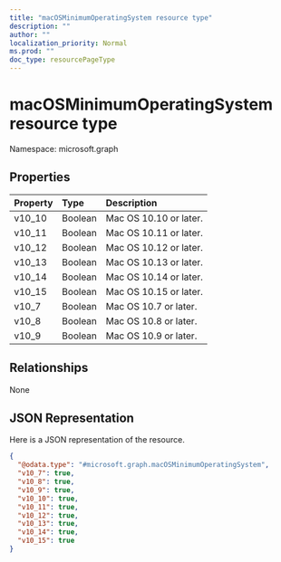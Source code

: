 ```yaml
---
title: "macOSMinimumOperatingSystem resource type"
description: ""
author: ""
localization_priority: Normal
ms.prod: ""
doc_type: resourcePageType
---
```


# macOSMinimumOperatingSystem resource type


Namespace: microsoft.graph



## Properties
|Property|Type|Description|
|:---|:---|:---|
|v10_10|Boolean|Mac OS 10.10 or later.|
|v10_11|Boolean|Mac OS 10.11 or later.|
|v10_12|Boolean|Mac OS 10.12 or later.|
|v10_13|Boolean|Mac OS 10.13 or later.|
|v10_14|Boolean|Mac OS 10.14 or later.|
|v10_15|Boolean|Mac OS 10.15 or later.|
|v10_7|Boolean|Mac OS 10.7 or later.|
|v10_8|Boolean|Mac OS 10.8 or later.|
|v10_9|Boolean|Mac OS 10.9 or later.|

## Relationships
None

## JSON Representation
Here is a JSON representation of the resource.
<!-- {
  "blockType": "resource",
  "@odata.type": "microsoft.graph.macOSMinimumOperatingSystem"
}
-->
``` json
{
  "@odata.type": "#microsoft.graph.macOSMinimumOperatingSystem",
  "v10_7": true,
  "v10_8": true,
  "v10_9": true,
  "v10_10": true,
  "v10_11": true,
  "v10_12": true,
  "v10_13": true,
  "v10_14": true,
  "v10_15": true
}
```

